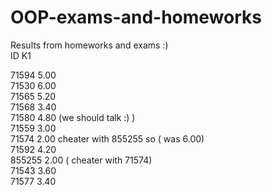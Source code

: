 # OOP-exams-and-homeworks
Results from homeworks and exams
:)</br>
ID K1 </br>

71594 5.00 </br>
71530 6.00 </br>
71565 5.20 </br>
71568 3.40 </br>
71580 4.80 (we should talk :) ) </br>
71559 3.00 </br>
71574 2.00 cheater with 855255 so ( was 6.00) </br>
71592 4.20 </br>
855255 2.00 ( cheater with 71574) </br>
71543 3.60 </br>
71577 3.40 </br>